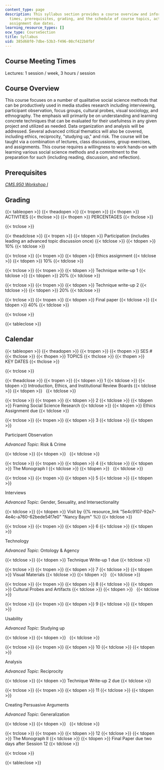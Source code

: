 ```yaml
---
content_type: page
description: This syllabus section provides a course overview and information on meeting
  times, prerequisites, grading, and the schedule of course topics, activities, and
  assignment due dates.
learning_resource_types: []
ocw_type: CourseSection
title: Syllabus
uid: 385d68f0-7dbe-53b3-f496-08cf422b8fbf
---
```


Course Meeting Times
--------------------

Lectures: 1 session / week, 3 hours / session

Course Overview
---------------

This course focuses on a number of qualitative social science methods that can be productively used in media studies research including interviewing, participant observation, focus groups, cultural probes, visual sociology, and ethnography. The emphasis will primarily be on understanding and learning concrete techniques that can be evaluated for their usefulness in any given project and utilized as needed. Data organization and analysis will be addressed. Several advanced critical thematics will also be covered, including ethics, reciprocity, "studying up," and risk. The course will be taught via a combination of lectures, class discussions, group exercises, and assignments. This course requires a willingness to work hands-on with learning various social science methods and a commitment to the preparation for such (including reading, discussion, and reflection).

Prerequisites
-------------

[_CMS.950 Workshop I_](/courses/cms-950-workshop-i-fall-2005)

Grading
-------

{{< tableopen >}}
{{< theadopen >}}
{{< tropen >}}
{{< thopen >}}
ACTIVITIES
{{< thclose >}}
{{< thopen >}}
PERCENTAGES
{{< thclose >}}

{{< trclose >}}

{{< theadclose >}}
{{< tropen >}}
{{< tdopen >}}
Participation (includes leading an advanced topic discussion once)
{{< tdclose >}}
{{< tdopen >}}
10%
{{< tdclose >}}

{{< trclose >}}
{{< tropen >}}
{{< tdopen >}}
Ethics assignment
{{< tdclose >}}
{{< tdopen >}}
10%
{{< tdclose >}}

{{< trclose >}}
{{< tropen >}}
{{< tdopen >}}
Technique write-up 1
{{< tdclose >}}
{{< tdopen >}}
20%
{{< tdclose >}}

{{< trclose >}}
{{< tropen >}}
{{< tdopen >}}
Technique write-up 2
{{< tdclose >}}
{{< tdopen >}}
20%
{{< tdclose >}}

{{< trclose >}}
{{< tropen >}}
{{< tdopen >}}
Final paper
{{< tdclose >}}
{{< tdopen >}}
40%
{{< tdclose >}}

{{< trclose >}}

{{< tableclose >}}

Calendar
--------

{{< tableopen >}}
{{< theadopen >}}
{{< tropen >}}
{{< thopen >}}
SES #
{{< thclose >}}
{{< thopen >}}
TOPICS
{{< thclose >}}
{{< thopen >}}
KEY DATES
{{< thclose >}}

{{< trclose >}}

{{< theadclose >}}
{{< tropen >}}
{{< tdopen >}}
1
{{< tdclose >}}
{{< tdopen >}}
Introduction, Ethics, and Institutional Review Boards
{{< tdclose >}}
{{< tdopen >}}
 
{{< tdclose >}}

{{< trclose >}}
{{< tropen >}}
{{< tdopen >}}
2
{{< tdclose >}}
{{< tdopen >}}
Framing Social Science Research
{{< tdclose >}}
{{< tdopen >}}
Ethics Assignment due
{{< tdclose >}}

{{< trclose >}}
{{< tropen >}}
{{< tdopen >}}
3
{{< tdclose >}}
{{< tdopen >}}


Participant Observation

_Advanced Topic_: Risk & Crime


{{< tdclose >}}
{{< tdopen >}}
 
{{< tdclose >}}

{{< trclose >}}
{{< tropen >}}
{{< tdopen >}}
4
{{< tdclose >}}
{{< tdopen >}}
The Monograph I
{{< tdclose >}}
{{< tdopen >}}
 
{{< tdclose >}}

{{< trclose >}}
{{< tropen >}}
{{< tdopen >}}
5
{{< tdclose >}}
{{< tdopen >}}


Interviews

_Advanced Topic_: Gender, Sexuality, and Intersectionality


{{< tdclose >}}
{{< tdopen >}}
Visit by {{% resource_link "5e4c9107-92e7-4e4c-a760-62bede54f7e0" "Nancy Baym" %}}
{{< tdclose >}}

{{< trclose >}}
{{< tropen >}}
{{< tdopen >}}
6
{{< tdclose >}}
{{< tdopen >}}


Technology

_Advanced Topic_: Ontology & Agency


{{< tdclose >}}
{{< tdopen >}}
Technique Write-up 1 due
{{< tdclose >}}

{{< trclose >}}
{{< tropen >}}
{{< tdopen >}}
7
{{< tdclose >}}
{{< tdopen >}}
Visual Materials
{{< tdclose >}}
{{< tdopen >}}
 
{{< tdclose >}}

{{< trclose >}}
{{< tropen >}}
{{< tdopen >}}
8
{{< tdclose >}}
{{< tdopen >}}
Cultural Probes and Artifacts
{{< tdclose >}}
{{< tdopen >}}
 
{{< tdclose >}}

{{< trclose >}}
{{< tropen >}}
{{< tdopen >}}
9
{{< tdclose >}}
{{< tdopen >}}


Usability

_Advanced Topic_: Studying up


{{< tdclose >}}
{{< tdopen >}}
 
{{< tdclose >}}

{{< trclose >}}
{{< tropen >}}
{{< tdopen >}}
10
{{< tdclose >}}
{{< tdopen >}}


Analysis

_Advanced Topic_: Reciprocity


{{< tdclose >}}
{{< tdopen >}}
Technique Write-up 2 due
{{< tdclose >}}

{{< trclose >}}
{{< tropen >}}
{{< tdopen >}}
11
{{< tdclose >}}
{{< tdopen >}}


Creating Persuasive Arguments

_Advanced Topic_: Generalization


{{< tdclose >}}
{{< tdopen >}}
 
{{< tdclose >}}

{{< trclose >}}
{{< tropen >}}
{{< tdopen >}}
12
{{< tdclose >}}
{{< tdopen >}}
The Monograph II
{{< tdclose >}}
{{< tdopen >}}
Final Paper due two days after Session 12
{{< tdclose >}}

{{< trclose >}}

{{< tableclose >}}